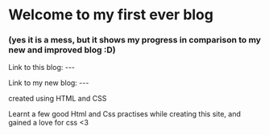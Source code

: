 

# Welcome to my first ever blog 
### (yes it is a mess, but it shows my progress in comparison to my new and improved blog :D)

Link to this blog: ---

Link to my new blog: ---

 created using HTML and CSS
 
 Learnt a few good Html and Css practises while creating this site, and gained a love for css <3
 
 
 
 

